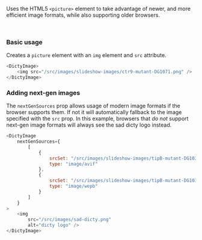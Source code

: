 Uses the HTML5 `<picture>` element to take advantage of newer, and more efficient image formats, while also supporting older browsers.

<br />

### Basic usage
Creates a `picture` element with an `img` element and `src` attribute.
```js
<DictyImage>
    <img src="/src/images/slideshow-images/ctr9-mutant-DG1071.png" />
</DictyImage>
```

### Adding next-gen images
The `nextGenSources` prop allows usage of modern image formats if the browser supports them. If not it will automatically fallback to the image specified with the `src` prop. In this example, browsers that _do not_ support next-gen image formats will always see the sad dicty logo instead.
```js
<DictyImage 
    nextGenSources={
        [
            {
                srcSet: "/src/images/slideshow-images/tipB-mutant-DG1036.avif",
                type: "image/avif"
            },
            {
                srcSet: "/src/images/slideshow-images/tipB-mutant-DG1036.webp",
                type: "image/wepb"
            }
        ]
    }
>
    <img 
        src="/src/images/sad-dicty.png" 
        alt="dicty logo" />
</DictyImage>
```